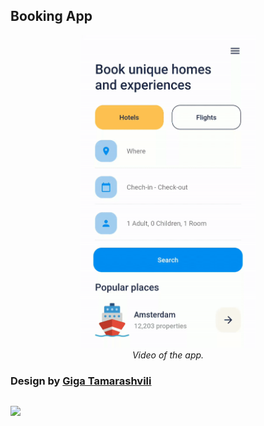 ## Booking App
<div align="center">
 <img src="./readme/video.gif" height="500">
 <br>
 <em align="center">Video of the app.</em>
</div>


<p align="center">
  <h3>Design by <a href="https://dribbble.com/shots/7109824-Booking-App-UI/">Giga Tamarashvili</><h3/>
  <img src="https://cdn.dribbble.com/users/952958/screenshots/7109824/media/66e3a4b383d5050ddc48fe921da44f30.png" width="650">
</p>
 
